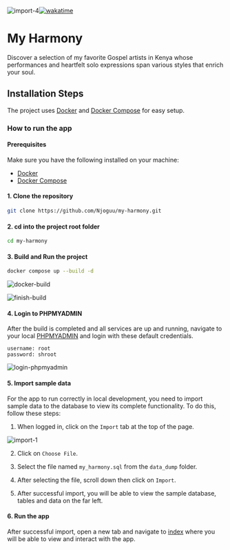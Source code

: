 ![import-4](https://github.com/Njoguu/my-harmony/assets/60213982/4a4db5b0-59fe-42a7-9a8c-e47953f000aa)[![wakatime](https://wakatime.com/badge/user/7992ed07-43da-4cbe-a745-5dc9416335df/project/018d06cc-0a5d-4b1d-88e4-9401d5e5f7c0.svg)](https://wakatime.com/badge/user/7992ed07-43da-4cbe-a745-5dc9416335df/project/018d06cc-0a5d-4b1d-88e4-9401d5e5f7c0)

# My Harmony
Discover a selection of my favorite Gospel artists in Kenya whose performances and heartfelt solo expressions span various styles that enrich your soul.

## Installation Steps
The project uses [Docker](https://www.docker.com/) and [Docker Compose](https://docs.docker.com/compose/) for easy setup.

### How to run the app
#### Prerequisites

Make sure you have the following installed on your machine:

- [Docker](https://www.docker.com/get-started)
- [Docker Compose](https://docs.docker.com/compose/install/)
  
#### 1. Clone the repository
```bash
git clone https://github.com/Njoguu/my-harmony.git
```

#### 2. cd into the project root folder
```bash
cd my-harmony
```

#### 3. Build and Run the project 
```bash
docker compose up --build -d
```

![docker-build](https://github.com/Njoguu/my-harmony/assets/60213982/80683d4d-65df-4478-ad30-a79e745965de)

![finish-build](https://github.com/Njoguu/my-harmony/assets/60213982/7d448ce8-9de3-452b-b0c8-112fdf5c5bea)

#### 4. Login to PHPMYADMIN
After the build is completed and all services are up and running, navigate to your local [PHPMYADMIN](http://localhost:8082/) and  login with these default credentials.

```text
username: root
password: shroot
```

![login-phpmyadmin](https://github.com/Njoguu/my-harmony/assets/60213982/8a5cda9a-0d01-4771-876c-0046cd865e1c)

#### 5. Import sample data
For the app to run correctly in local development, you need to import sample data to the database to view its complete functionality.
To do this, follow these steps:

1. When logged in, click on the `Import` tab at the top of the page.

![import-1](https://github.com/Njoguu/my-harmony/assets/60213982/6cb63e14-00f8-40e2-8681-d70043c17331)

2. Click on `Choose File`.

  

3. Select the file named `my_harmony.sql` from the `data_dump` folder.


4. After selecting the file, scroll down then click on `Import`.



5. After successful import, you will be able to view the sample database, tables and data on the far left.




#### 6. Run the app
After successful import, open a new tab and navigate to [index](http://localhost:8081/) where you will be able to view and interact with the app.
















